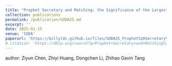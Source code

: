 ```yaml
---
title: "Prophet Secretary and Matching: the Significance of the Largest Item"
collection: publications
permalink: /publication/SODA25.md
excerpt: ''
date: 2025-01-15
venue: 'SODA'
paperurl: 'https://billyldc.github.io/files/SODA25_Prophet%20Secretary%20and%20Matching,%20the%20Significance%20of%20the%20Largest%20Item,%20Ziyun%20Chen,%20Zhiyi%20Huang,%20Dongchen%20Li,%20Zhihao%20Gavin%20Tang.pdf'
# citation: 'https://dblp.org/search?q=Prophet+Secretary+and+Matching%3A+the+Significance+of+the+Largest+Item'
---
```

author: Ziyun Chen,  Zhiyi Huang, Dongchen Li, Zhihao Gavin Tang